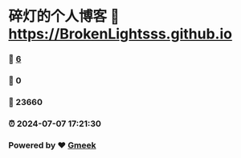 # 碎灯的个人博客 :link: https://BrokenLightsss.github.io 
### :page_facing_up: [6](https://BrokenLightsss.github.io/tag.html) 
### :speech_balloon: 0 
### :hibiscus: 23660 
### :alarm_clock: 2024-07-07 17:21:30 
### Powered by :heart: [Gmeek](https://github.com/Meekdai/Gmeek)
